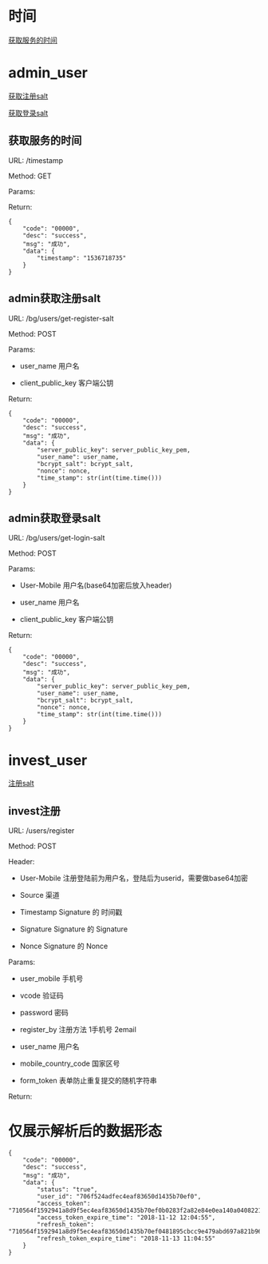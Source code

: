 # 时间
[获取服务的时间](#获取服务的时间)

# admin_user
[获取注册salt](#admin获取注册salt)

[获取登录salt](#admin获取登录salt)

## 获取服务的时间

<a name = "获取服务的时间">

URL: /timestamp

Method: GET

Params:

Return:

```
{
    "code": "00000",
    "desc": "success",
    "msg": "成功",
    "data": {
        "timestamp": "1536718735"
    }
}
```

## admin获取注册salt

<a name = "admin获取注册salt">

URL: /bg/users/get-register-salt

Method: POST

Params:

* user_name  用户名

* client_public_key 客户端公钥

Return:

```
{
    "code": "00000",
    "desc": "success",
    "msg": "成功",
    "data": {
        "server_public_key": server_public_key_pem,
        "user_name": user_name,
        "bcrypt_salt": bcrypt_salt,
        "nonce": nonce,
        "time_stamp": str(int(time.time()))
    }
}
```

<a name = "admin获取登录salt">

## admin获取登录salt

URL: /bg/users/get-login-salt

Method: POST

Params:

* User-Mobile  用户名(base64加密后放入header)

* user_name  用户名

* client_public_key 客户端公钥

Return:

```
{
    "code": "00000",
    "desc": "success",
    "msg": "成功",
    "data": {
        "server_public_key": server_public_key_pem,
        "user_name": user_name,
        "bcrypt_salt": bcrypt_salt,
        "nonce": nonce,
        "time_stamp": str(int(time.time()))
    }
}
```

# invest_user
[注册salt](#invest注册)

<a name = "invest注册">

## invest注册

URL: /users/register

Method: POST

Header:
* User-Mobile  注册登陆前为用户名，登陆后为userid，需要做base64加密

* Source  渠道

* Timestamp  Signature 的 时间戳

* Signature  Signature 的 Signature

* Nonce  Signature 的 Nonce

Params:

* user_mobile  手机号

* vcode 验证码

* password 密码

* register_by 注册方法 1手机号 2email

* user_name 用户名

* mobile_country_code 国家区号

* form_token 表单防止重复提交的随机字符串


Return:
# 仅展示解析后的数据形态

```
{
    "code": "00000",
    "desc": "success",
    "msg": "成功",
    "data": {
        "status": "true",
        "user_id": "706f524adfec4eaf83650d1435b70ef0",
        "access_token": "710564f1592941a8d9f5ec4eaf83650d1435b70ef0b0283f2a82e84e0ea140a04082210647",
        "access_token_expire_time": "2018-11-12 12:04:55",
        "refresh_token": "710564f1592941a8d9f5ec4eaf83650d1435b70ef0481895cbcc9e479abd697a821b961b31",
        "refresh_token_expire_time": "2018-11-13 11:04:55"
    }
}
```

